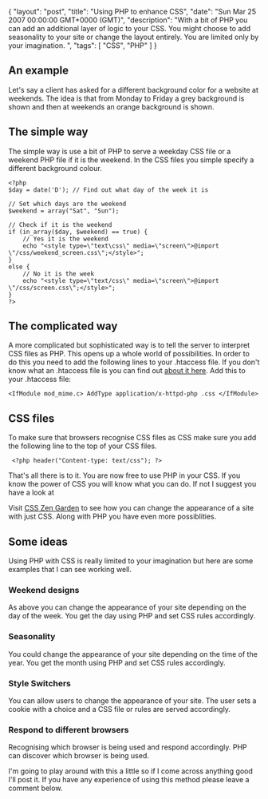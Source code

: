 {
  "layout": "post",
  "title": "Using PHP to enhance CSS",
  "date": "Sun Mar 25 2007 00:00:00 GMT+0000 (GMT)",
  "description": "With a bit of PHP you can add an additional layer of logic to your CSS. You might choose to add seasonality to your site or change the layout entirely.  You are limited only by your imagination. ",
  "tags": [
    "CSS",
    "PHP"
  ]
}
## An example

Let's say a client has asked for a different background color for a website at weekends. The idea is that from Monday to Friday a grey background is shown and then at weekends an orange background is shown.

## The simple way

The simple way is use a bit of PHP to serve a weekday CSS file or a weekend PHP file if it is the weekend. In the CSS files you simple specify a different background colour. 

    <?php
    $day = date('D'); // Find out what day of the week it is

    // Set which days are the weekend
    $weekend = array("Sat", "Sun");

    // Check if it is the weekend
    if (in_array($day, $weekend) == true) {
        // Yes it is the weekend
        echo "<style type=\"text\css\" media=\"screen\">@import \"/css/weekend_screen.css\";</style>";    
    }
    else {
        // No it is the week
        echo "<style type=\"text/css\" media=\"screen\">@import \"/css/screen.css\";</style>";
    }
    ?>

## The complicated way

A more complicated but sophisticated way is to tell the server to interpret CSS files as PHP. This opens up a whole world of possibilities. In order to do this you need to add the following lines to your .htaccess file. If you don't know what an .htaccess file is you can find out [about it here][1]. Add this to your .htaccess file: 

    <IfModule mod_mime.c> AddType application/x-httpd-php .css </IfModule>

## CSS files

To make sure that browsers recognise CSS files as CSS make sure you add the following line to the top of your CSS files. 

     <?php header("Content-type: text/css"); ?>

That's all there is to it. You are now free to use PHP in your CSS. If you know the power of CSS you will know what you can do. If not I suggest you have a look at 

Visit [CSS Zen Garden][2] to see how you can change the appearance of a site with just CSS. Along with PHP you have even more possiblities.

## Some ideas

Using PHP with CSS is really limited to your imagination but here are some examples that I can see working well.

### Weekend designs

As above you can change the appearance of your site depending on the day of the week. You get the day using PHP and set CSS rules accordingly.

### Seasonality

You could change the appearance of your site depending on the time of the year. You get the month using PHP and set CSS rules accordingly.

### Style Switchers

You can allow users to change the appearance of your site. The user sets a cookie with a choice and a CSS file or rules are served accordingly.

### Respond to different browsers

Recognising which browser is being used and respond accordingly. PHP can discover which browser is being used.

I'm going to play around with this a little so if I come across anything good I'll post it. If you have any experience of using this method please leave a comment below.

 [1]: http://httpd.apache.org/docs/2.0/howto/htaccess.html
 [2]: http://www.csszengarden.com/
